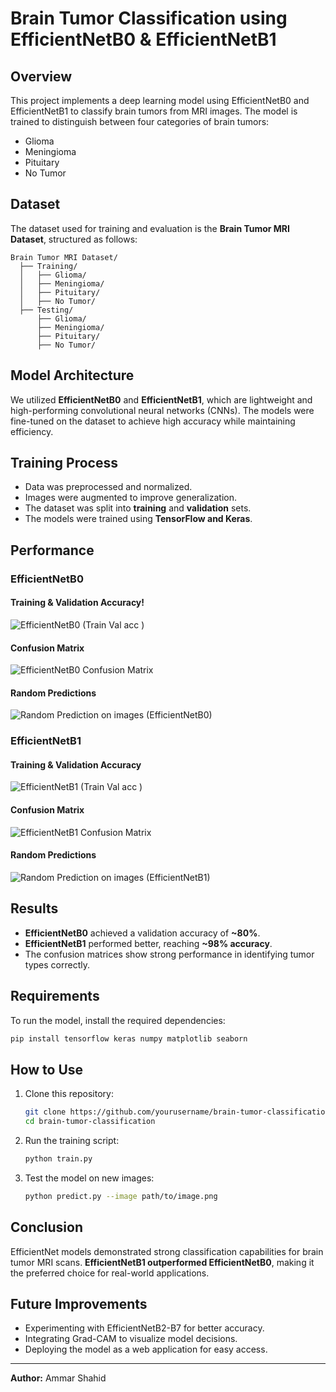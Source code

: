 # Brain Tumor Classification using EfficientNetB0 & EfficientNetB1

## Overview
This project implements a deep learning model using EfficientNetB0 and EfficientNetB1 to classify brain tumors from MRI images. The model is trained to distinguish between four categories of brain tumors:
- Glioma
- Meningioma
- Pituitary
- No Tumor

## Dataset
The dataset used for training and evaluation is the **Brain Tumor MRI Dataset**, structured as follows:
```
Brain Tumor MRI Dataset/
  ├── Training/
  │   ├── Glioma/
  │   ├── Meningioma/
  │   ├── Pituitary/
  │   ├── No Tumor/
  ├── Testing/
      ├── Glioma/
      ├── Meningioma/
      ├── Pituitary/
      ├── No Tumor/
```

## Model Architecture
We utilized **EfficientNetB0** and **EfficientNetB1**, which are lightweight and high-performing convolutional neural networks (CNNs). The models were fine-tuned on the dataset to achieve high accuracy while maintaining efficiency.

## Training Process
- Data was preprocessed and normalized.
- Images were augmented to improve generalization.
- The dataset was split into **training** and **validation** sets.
- The models were trained using **TensorFlow and Keras**.

## Performance
### EfficientNetB0
#### Training & Validation Accuracy!
![EfficientNetB0 (Train   Val acc )](https://github.com/user-attachments/assets/9d78bb5a-8a8f-43b4-b82b-d181e81f6e14)

#### Confusion Matrix
![EfficientNetB0 Confusion Matrix](https://github.com/user-attachments/assets/9337fc44-31d0-46b0-8bd1-5d00f2a3f4fb)

#### Random Predictions
![Random Prediction on images (EfficientNetB0)](https://github.com/user-attachments/assets/65a34103-8ec7-4ec8-ab95-34c831e33737)

### EfficientNetB1
#### Training & Validation Accuracy
![EfficientNetB1 (Train   Val acc )](https://github.com/user-attachments/assets/79ec29db-b410-4e0f-88a6-167f4fba9679)

#### Confusion Matrix
![EfficientNetB1 Confusion Matrix](https://github.com/user-attachments/assets/cfa25c87-247f-4af2-9268-2098cf5347eb)

#### Random Predictions
![Random Prediction on images (EfficientNetB1)](https://github.com/user-attachments/assets/f908a2e6-71c1-411e-9fa5-56b057a51d9e)

## Results
- **EfficientNetB0** achieved a validation accuracy of **~80%**.
- **EfficientNetB1** performed better, reaching **~98% accuracy**.
- The confusion matrices show strong performance in identifying tumor types correctly.

## Requirements
To run the model, install the required dependencies:
```bash
pip install tensorflow keras numpy matplotlib seaborn
```

## How to Use
1. Clone this repository:
   ```bash
   git clone https://github.com/yourusername/brain-tumor-classification.git
   cd brain-tumor-classification
   ```
2. Run the training script:
   ```bash
   python train.py
   ```
3. Test the model on new images:
   ```bash
   python predict.py --image path/to/image.png
   ```

## Conclusion
EfficientNet models demonstrated strong classification capabilities for brain tumor MRI scans. **EfficientNetB1 outperformed EfficientNetB0**, making it the preferred choice for real-world applications.

## Future Improvements
- Experimenting with EfficientNetB2-B7 for better accuracy.
- Integrating Grad-CAM to visualize model decisions.
- Deploying the model as a web application for easy access.

---
**Author:** Ammar Shahid
